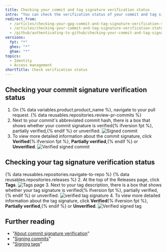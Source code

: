 ```yaml
---
title: Checking your commit and tag signature verification status
intro: "You can check the verification status of your commit and tag signatures on {% data variables.product.product_name %}."
redirect_from:
  - /articles/checking-your-gpg-commit-and-tag-signature-verification-status/
  - /articles/checking-your-commit-and-tag-signature-verification-status
  - /github/authenticating-to-github/checking-your-commit-and-tag-signature-verification-status
versions:
  fpt: "*"
  ghes: "*"
  ghae: "*"
topics:
  - Identity
  - Access management
shortTitle: Check verification status
---
```


## Checking your commit signature verification status

1. On {% data variables.product.product_name %}, navigate to your pull request.
   {% data reusables.repositories.review-pr-commits %}
2. Next to your commit's abbreviated commit hash, there is a box that shows whether your commit signature is verified{% ifversion fpt %}, partially verified,{% endif %} or unverified.
   ![Signed commit](/assets/images/help/commits/gpg-signed-commit-verified-without-details.png)
3. To view more detailed information about the commit signature, click **Verified**{% ifversion fpt %}, **Partially verified**,{% endif %} or **Unverified**.
   ![Verified signed commit](/assets/images/help/commits/gpg-signed-commit_verified_details.png)

## Checking your tag signature verification status

{% data reusables.repositories.navigate-to-repo %}
{% data reusables.repositories.releases %} 2. At the top of the Releases page, click **Tags**.
![Tags page](/assets/images/help/releases/tags-list.png) 3. Next to your tag description, there is a box that shows whether your tag signature is verified{% ifversion fpt %}, partially verified,{% endif %} or unverified.
![verified tag signature](/assets/images/help/commits/gpg-signed-tag-verified.png) 4. To view more detailed information about the tag signature, click **Verified**{% ifversion fpt %}, **Partially verified**,{% endif %} or **Unverified**.
![Verified signed tag](/assets/images/help/commits/gpg-signed-tag-verified-details.png)

## Further reading

- "[About commit signature verification](/articles/about-commit-signature-verification)"
- "[Signing commits](/articles/signing-commits)"
- "[Signing tags](/articles/signing-tags)"
